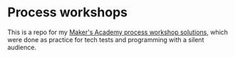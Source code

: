 # Process workshops

This is a repo for my [Maker's Academy process workshop solutions](https://github.com/makersacademy/skills-workshops/tree/master/process_review), which were done as practice for tech tests and programming with a silent audience.
